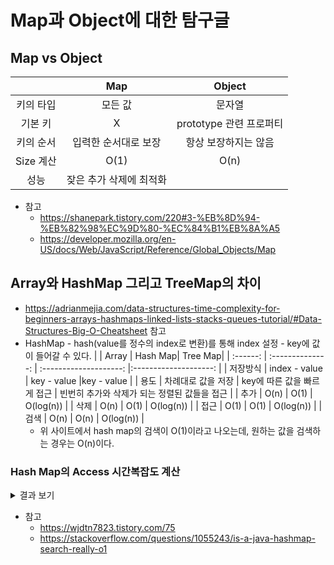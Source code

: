 # Map과 Object에 대한 탐구글

## Map vs Object

|           |           Map           |         Object          |
| :-------: | :---------------------: | :---------------------: |
| 키의 타입 |         모든 값         |         문자열          |
|  기본 키  |            X            | prototype 관련 프로퍼티 |
| 키의 순서 |  입력한 순서대로 보장   |  항상 보장하지는 않음   |
| Size 계산 |          O(1)           |          O(n)           |
|   성능    | 잦은 추가 삭제에 최적화 |                         |

- 참고
  - https://shanepark.tistory.com/220#3-%EB%8D%94-%EB%82%98%EC%9D%80-%EC%84%B1%EB%8A%A5
  - https://developer.mozilla.org/en-US/docs/Web/JavaScript/Reference/Global_Objects/Map

## Array와 HashMap 그리고 TreeMap의 차이

- https://adrianmejia.com/data-structures-time-complexity-for-beginners-arrays-hashmaps-linked-lists-stacks-queues-tutorial/#Data-Structures-Big-O-Cheatsheet 참고
- HashMap - hash(value를 정수의 index로 변환)를 통해 index 설정 - key에 값이 들어갈 수 있다.
  | | Array | Hash Map| Tree Map|
  | :------: | :--------------: | :--------------------: |:--------------------: |
  | 저장방식 | index - value | key - value |key - value |
  | 용도 | 차례대로 값을 저장 | key에 따른 값을 빠르게 접근 | 빈번히 추가와 삭제가 되는 정렬된 값들을 접근 |
  | 추가 | O(n) | O(1) | O(log(n)) |
  | 삭제 | O(n) | O(1) | O(log(n)) |
  | 접근 | O(1) | O(1) | O(log(n)) |
  | 검색 | O(n) | O(n) | O(log(n)) |
  - 위 사이트에서 hash map의 검색이 O(1)이라고 나오는데, 원하는 값을 검색하는 경우는 O(n)이다.

### Hash Map의 Access 시간복잡도 계산

<details>
<summary>결과 보기</summary>
<div markdown="1">

- 버킷: key -> index 변환하였을 때, index가 가리키는 주소
  - hash function f(x)가 g(x) [임의의 함수] % 100 [저장할 공간의 크기] 이라고 했을 때,
  - map("key1") 에서, key1이 g(key1) = 123이라면, f(key1) = 23이며
  - map("key2") 에서, key2가 g(key2) = 323이라면, f(key2) = 23이므로 같은 공간을 가리킨다.
  - 이러한 문제를 Hash Collision 이라고 한다.
- Java에서는 링크드 리스트를 이용하여 Hash Collision 발생시 버킷들을 이어서 문제를 해결한다.

- 이제, 이 문제를 껴안고 시간복잡도를 계산해 보자.

  - 앞서, g(x)를 나눈 100을 m (나머지) 라고 하자.
  - 모든 키의 수를 n이라고 하자.
  - key를 찾는데 걸리는 시간복잡도는 1이다. (배열의 접근의 시간복잡도와 같다.)
  - 이제 충돌을 고려해보자.
    - 충돌이 발생할 확률을 p라고 하자.
    - 즉 k개의 충돌이 발생하고, 발생한 충돌의 수를 일일이 검색해야 한다.
      - 예로, 충돌이 없다면 key 접근하는데 1, 접근된 요소를 찾는데 1이 발생한다. O(1+1) = O(1)
      - 또 다른 예로, 충돌이 MAX라면, key 접근하는데 1, 접근된 요소를 찾는데 n이 발생한다. O(1+n) = O(n)
    - 이제 p를 계산해보자.
      - p는 m에 의해 결정된다. key1, key2 예시에서 key1이 가리킨 23을 key2가 가리킬 확률은 1/m이다.
      - 따라서, n개가 있다고 하면 비둘기집 원리에 의해 n/m개가 같은 주소를 가리킨다.
  - 그렇다면 시간복잡도는 O(1 + n/m) 이다.
    - 이 때, \*가 아니라 +인 이유는 두개의 시행(key 접근과 충돌되었을 경우)이 따로 일어나기 때문이다.
  - Java에서는 capacity와 load factor를 이용하여 시간복잡도를 최소화한다.
    - capacity는 위에서 m인 버킷의 수이다. (기본값은 16이다.)
    - load factor은 임계치로, 버킷이 얼마나 찼는지를 보여준다. (기본값은 0.75이다.)
      - 따라서 버킷이 찰수록 load factor에 의해 capacity가 늘어나므로 m은 0.75 \* n 보다 작은 값이다.
  - 결국 시간복잡도는 O(1 + n/m) < O(1 + n/(0.75 \* n)) = O( 1 + (1/ 0.75)) = O (1) 이므로 O(1) 이다.

</div>
</details>

- 참고
  - https://wjdtn7823.tistory.com/75
  - https://stackoverflow.com/questions/1055243/is-a-java-hashmap-search-really-o1
